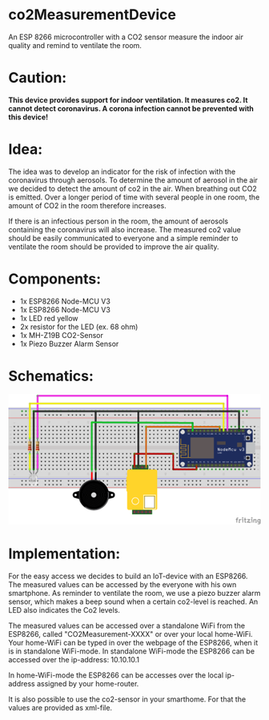 # co2MeasurementDevice
An ESP 8266 microcontroller with a CO2 sensor measure the indoor air quality and remind to ventilate the room.
# Caution:
<b>This device provides support for indoor ventilation. It measures co2. It cannot detect coronavirus. A corona infection cannot be prevented with this device!</b>
# Idea:
The idea was to develop an indicator for the risk of infection with the coronavirus through aerosols. To determine the amount of aerosol in the air we decided to detect the amount of co2 in the air.
When breathing out CO2 is emitted. Over a longer period of time with several people in one room, the amount of CO2 in the room therefore increases.

If there is an infectious person in the room, the amount of aerosols containing the coronavirus will also increase.
The measured co2 value should be easily communicated to everyone and a simple reminder to ventilate the room should be provided to improve the air quality.
# Components:
<ul>
  <li>1x ESP8266 Node-MCU V3</li>
  <li>1x ESP8266 Node-MCU V3</li>
  <li>1x LED red yellow</li>
  <li>2x resistor for the LED (ex. 68 ohm)</li>
  <li>1x MH-Z19B CO2-Sensor</li>
  <li>1x Piezo Buzzer Alarm Sensor</li>
</ul>

# Schematics:
<img src="co2_measurement_schematics.png" alt="schematics">

# Implementation:
For the easy access we decides to build an IoT-device with an ESP8266. The measured values can be accessed by the everyone with his own smartphone. As reminder to ventilate the room, we use a piezo buzzer alarm sensor, which makes a beep sound when a certain co2-level is reached. An LED also indicates the Co2 levels.

The measured values can be accessed over a standalone WiFi from the ESP8266, called "CO2Measurement-XXXX" or over your local home-WiFi. Your home-WiFi can be typed in over the webpage of the ESP8266, when it is in standalone WiFi-mode. In standalone WiFi-mode the ESP8266 can be accessed over the ip-address: 10.10.10.1

In home-WiFi-mode the ESP8266 can be accesses over the local ip-address assigned by your home-router.

It is also possible to use the co2-sensor in your smarthome. For that the values are provided as xml-file.
